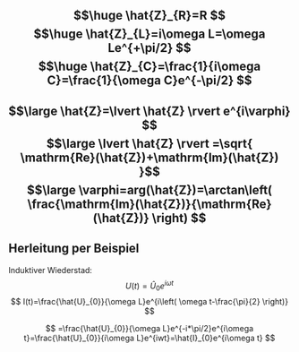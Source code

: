 $$\huge
\hat{Z}_{R}=R
$$
$$\huge
\hat{Z}_{L}=i\omega L=\omega Le^{+\pi/2}
$$
$$\huge
\hat{Z}_{C}=\frac{1}{i\omega C}=\frac{1}{\omega C}e^{-\pi/2}
$$
---
$$\large
\hat{Z}=\lvert \hat{Z} \rvert e^{i\varphi}
$$
$$\large
\lvert \hat{Z} \rvert =\sqrt{ \mathrm{Re}(\hat{Z})+\mathrm{Im}(\hat{Z}) }$$
$$\large
\varphi=arg(\hat{Z})=\arctan\left( \frac{\mathrm{Im}(\hat{Z})}{\mathrm{Re}(\hat{Z})} \right)
$$
---
## Herleitung per Beispiel
Induktiver Wiederstad:
$$
U(t)=\hat{U}_{0}e^{i\omega t}
$$
$$
I(t)=\frac{\hat{U}_{0}}{\omega L}e^{i\left( \omega t-\frac{\pi}{2} \right)}
$$

$$
 =\frac{\hat{U}_{0}}{\omega L}e^{-i*\pi/2}e^{i\omega t}=\frac{\hat{U}_{0}}{i\omega L}e^{iwt}=\hat{I}_{0}e^{i\omega t}
$$
